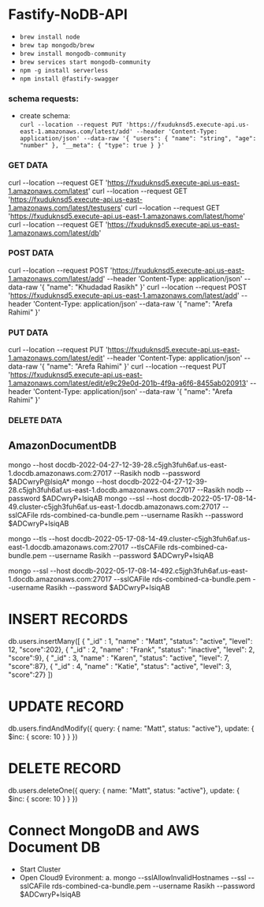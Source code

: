 # Fastify-NoDB-API

- `brew install node`
- `brew tap mongodb/brew`
- `brew install mongodb-community`
- `brew services start mongodb-community`
- `npm -g install serverless`
- `npm install @fastify-swagger`

### schema requests:

- create schema:  
  `curl --location --request PUT 'https://fxuduknsd5.execute-api.us-east-1.amazonaws.com/latest/add' --header 'Content-Type: application/json' --data-raw '{ "users": { "name": "string", "age": "number" }, "__meta": { "type": true } }'`

### GET DATA

curl --location --request GET 'https://fxuduknsd5.execute-api.us-east-1.amazonaws.com/latest'
curl --location --request GET 'https://fxuduknsd5.execute-api.us-east-1.amazonaws.com/latest/testusers'
curl --location --request GET 'https://fxuduknsd5.execute-api.us-east-1.amazonaws.com/latest/home'
curl --location --request GET 'https://fxuduknsd5.execute-api.us-east-1.amazonaws.com/latest/db'

### POST DATA

curl --location --request POST 'https://fxuduknsd5.execute-api.us-east-1.amazonaws.com/latest/add' --header 'Content-Type: application/json' --data-raw '{ "name": "Khudadad Rasikh" }'
curl --location --request POST 'https://fxuduknsd5.execute-api.us-east-1.amazonaws.com/latest/add' --header 'Content-Type: application/json' --data-raw '{ "name": "Arefa Rahimi" }'

### PUT DATA

curl --location --request PUT 'https://fxuduknsd5.execute-api.us-east-1.amazonaws.com/latest/edit' --header 'Content-Type: application/json' --data-raw '{ "name": "Arefa Rahimi" }'
curl --location --request PUT 'https://fxuduknsd5.execute-api.us-east-1.amazonaws.com/latest/edit/e9c29e0d-201b-4f9a-a6f6-8455ab020913' --header 'Content-Type: application/json' --data-raw '{ "name": "Arefa Rahimi" }'

### DELETE DATA

## AmazonDocumentDB

mongo --host docdb-2022-04-27-12-39-28.c5jgh3fuh6af.us-east-1.docdb.amazonaws.com:27017 --Rasikh nodb --password $ADCwryP@lsiqA\*
mongo --host docdb-2022-04-27-12-39-28.c5jgh3fuh6af.us-east-1.docdb.amazonaws.com:27017 --Rasikh nodb --password $ADCwryP+lsiqAB
mongo --ssl --host docdb-2022-05-17-08-14-49.cluster-c5jgh3fuh6af.us-east-1.docdb.amazonaws.com:27017 --sslCAFile rds-combined-ca-bundle.pem --username Rasikh --password $ADCwryP+lsiqAB

mongo --tls --host docdb-2022-05-17-08-14-49.cluster-c5jgh3fuh6af.us-east-1.docdb.amazonaws.com:27017 --tlsCAFile rds-combined-ca-bundle.pem --username Rasikh --password $ADCwryP+lsiqAB

mongo --ssl --host docdb-2022-05-17-08-14-492.c5jgh3fuh6af.us-east-1.docdb.amazonaws.com:27017 --sslCAFile rds-combined-ca-bundle.pem --username Rasikh --password $ADCwryP+lsiqAB

# INSERT RECORDS

db.users.insertMany([
{ "_id" : 1, "name" : "Matt", "status": "active", "level": 12, "score":202},
{ "_id" : 2, "name" : "Frank", "status": "inactive", "level": 2, "score":9},
{ "_id" : 3, "name" : "Karen", "status": "active", "level": 7, "score":87},
{ "_id" : 4, "name" : "Katie", "status": "active", "level": 3, "score":27}
])

# UPDATE RECORD

db.users.findAndModify({
query: { name: "Matt", status: "active"},
update: { $inc: { score: 10 } }
})

# DELETE RECORD

db.users.deleteOne({
query: { name: "Matt", status: "active"},
update: { $inc: { score: 10 } }
})

# Connect MongoDB and AWS Document DB

- Start Cluster
- Open Cloud9 Evironment:
  a.
  mongo --sslAllowInvalidHostnames --ssl --sslCAFile rds-combined-ca-bundle.pem --username Rasikh --password $ADCwryP+lsiqAB
